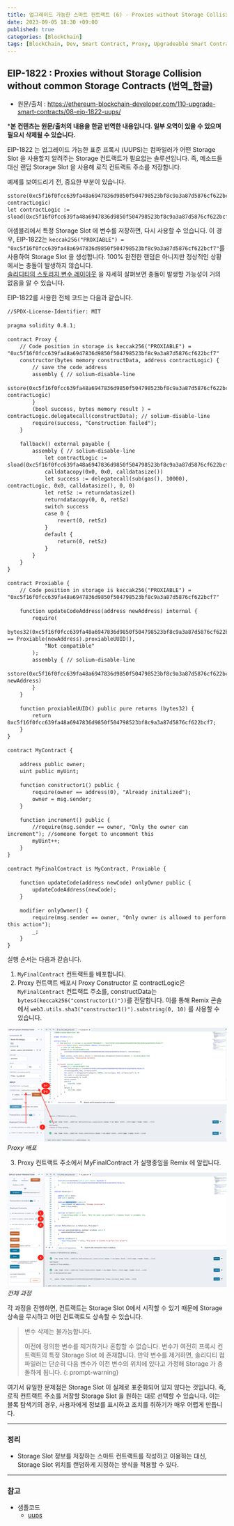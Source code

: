 ```yaml
---
title: 업그레이드 가능한 스마트 컨트랙트 (6) - Proxies without Storage Collision without common Storage Contracts 
date: 2023-09-05 18:30 +09:00
published: true
categories: [BlockChain]
tags: [BlockChain, Dev, Smart Contract, Proxy, Upgradeable Smart Contract, Solidity, 번역]
---
```


## EIP-1822 : Proxies without Storage Collision without common Storage Contracts (번역_한글)
- 원문/출처 : https://ethereum-blockchain-developer.com/110-upgrade-smart-contracts/08-eip-1822-uups/

***본 컨텐츠는 원문/출처의 내용을 한글 번역한 내용입니다. 일부 오역이 있을 수 있으며 필요시 삭제될 수 있습니다.**

EIP-1822 는 업그레이드 가능한 표준 프록시 (UUPS)는 컴파일러가 어떤 Storage Slot 을 사용할지 알려주는 Storage 컨트랙트가 필요없는 솔루션입니다. 즉, 메소드들 대신 랜덤 Storage Slot 을 사용해 로직 컨트랙트 주소를 저장합니다. 

예제를 보여드리기 전, 중요한 부분이 있습니다. 

```
sstore(0xc5f16f0fcc639fa48a6947836d9850f504798523bf8c9a3a87d5876cf622bcf7, contractLogic)
let contractLogic := sload(0xc5f16f0fcc639fa48a6947836d9850f504798523bf8c9a3a87d5876cf622bcf7) 
```

어셈블리에서 특정 Storage Slot 에 변수를 저장하면, 다시 사용할 수 있습니다. 이 경우, EIP-1822는 `keccak256("PROXIABLE") = "0xc5f16f0fcc639fa48a6947836d9850f504798523bf8c9a3a87d5876cf622bcf7"`를 사용하여 Storage Slot 을 생성합니다. 100% 완전한 랜덤은 아니지만 정상적인 상황에서는 충돌이 발생하지 않습니다.  
[솔리디티의 스토리지 변수 레이아웃](https://docs.soliditylang.org/en/v0.8.2/internals/layout_in_storage.html#layout-of-state-variables-in-storage) 을 자세히 살펴보면 충돌이 발생할 가능성이 거의 없음을 알 수 있습니다. 

EIP-1822를 사용한 전체 코드는 다음과 같습니다. 
```
//SPDX-License-Identifier: MIT

pragma solidity 0.8.1;

contract Proxy {
    // Code position in storage is keccak256("PROXIABLE") = "0xc5f16f0fcc639fa48a6947836d9850f504798523bf8c9a3a87d5876cf622bcf7"
    constructor(bytes memory constructData, address contractLogic) {
        // save the code address
        assembly { // solium-disable-line
            sstore(0xc5f16f0fcc639fa48a6947836d9850f504798523bf8c9a3a87d5876cf622bcf7, contractLogic)
        }
        (bool success, bytes memory result ) = contractLogic.delegatecall(constructData); // solium-disable-line
        require(success, "Construction failed");
    }

    fallback() external payable {
        assembly { // solium-disable-line
            let contractLogic := sload(0xc5f16f0fcc639fa48a6947836d9850f504798523bf8c9a3a87d5876cf622bcf7)
            calldatacopy(0x0, 0x0, calldatasize())
            let success := delegatecall(sub(gas(), 10000), contractLogic, 0x0, calldatasize(), 0, 0)
            let retSz := returndatasize()
            returndatacopy(0, 0, retSz)
            switch success
            case 0 {
                revert(0, retSz)
            }
            default {
                return(0, retSz)
            }
        }
    }
}

contract Proxiable {
    // Code position in storage is keccak256("PROXIABLE") = "0xc5f16f0fcc639fa48a6947836d9850f504798523bf8c9a3a87d5876cf622bcf7"

    function updateCodeAddress(address newAddress) internal {
        require(
            bytes32(0xc5f16f0fcc639fa48a6947836d9850f504798523bf8c9a3a87d5876cf622bcf7) == Proxiable(newAddress).proxiableUUID(),
            "Not compatible"
        );
        assembly { // solium-disable-line
            sstore(0xc5f16f0fcc639fa48a6947836d9850f504798523bf8c9a3a87d5876cf622bcf7, newAddress)
        }
    }

    function proxiableUUID() public pure returns (bytes32) {
        return 0xc5f16f0fcc639fa48a6947836d9850f504798523bf8c9a3a87d5876cf622bcf7;
    }
} 

contract MyContract {

    address public owner;
    uint public myUint;

    function constructor1() public {
        require(owner == address(0), "Already initalized");
        owner = msg.sender;
    }

    function increment() public {
        //require(msg.sender == owner, "Only the owner can increment"); //someone forget to uncomment this
        myUint++;
    }
}

contract MyFinalContract is MyContract, Proxiable {

    function updateCode(address newCode) onlyOwner public {
        updateCodeAddress(newCode);
    }

    modifier onlyOwner() {
        require(msg.sender == owner, "Only owner is allowed to perform this action");
        _;
    }
}
```

실행 순서는 다음과 같습니다. 

1. `MyFinalContract` 컨트랙트를 배포합니다. 
2. Proxy 컨트랙트 배포시 Proxy Constructor 로 contractLogic은 `MyFinalContract` 컨트랙트 주소를, constructData는 `bytes4(keccak256("constructor1()"))`를 전달합니다. 이를 통해 Remix 콘솔에서 `web3.utils.sha3("constructor1()").substring(0, 10)` 를 사용할 수 있습니다. 

![remix_ide_1](/assets/images/6_uups_remix_ide_1.png)
_Proxy 배포_

3. Proxy 컨트랙트 주소에서 MyFinalContract 가 실행중임을 Remix 에 알립니다. 

![remix_ide_2](/assets/images/6_uups_remix_ide_2.png)
_전체 과정_

각 과정을 진행하면, 컨트랙트는 Storage Slot 0에서 시작할 수 있기 때문에 Storage 상속을 무시하고 어떤 컨트랙트도 상속할 수 있습니다. 

> 변수 삭제는 불가능합니다. 
>
> 이전에 정의한 변수를 제거하거나 혼합할 수 없습니다. 변수가 여전히 프록시 컨트랙트의 특정 Storage Slot 에 존재합니다. 만약 변수를 제거하면, 솔리디티 컴파일러는 단순히 다음 변수가 이전 변수의 위치에 있다고 가정해 Storage 가 충돌하게 됩니다. {: prompt-warning}

여기서 유일한 문제점은 Storage Slot 이 실제로 표준화되어 있지 않다는 것입니다. 즉, 로직 컨트랙트 주소를 저장할 Storage Slot 을 원하는 대로 선택할 수 있습니다. 이는 블록 탐색기의 경우, 사용자에게 정보를 표시하고 조치를 취하기가 매우 어렵게 만듭니다. 


---
### 정리
* Storage Slot 정보를 저장하는 스마트 컨트랙트를 작성하고 이용하는 대신, Storage Slot 위치를 랜덤하게 지정하는 방식을 적용할 수 있다.


---
### 참고
* 샘플코드
    - [uups](https://github.com/KeiTechNote/blog/tree/main/codes/6_uups.sol)